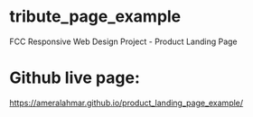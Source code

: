 
# tribute_page_example
FCC Responsive Web Design Project - Product Landing Page

# Github live page:
https://ameralahmar.github.io/product_landing_page_example/
